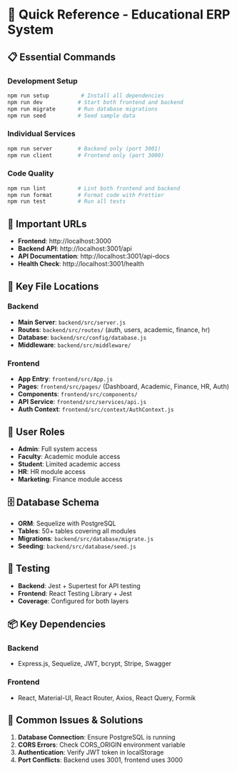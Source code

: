 # 🚀 Quick Reference - Educational ERP System

## 📋 Essential Commands

### Development Setup
```bash
npm run setup          # Install all dependencies
npm run dev           # Start both frontend and backend
npm run migrate       # Run database migrations
npm run seed          # Seed sample data
```

### Individual Services
```bash
npm run server        # Backend only (port 3001)
npm run client        # Frontend only (port 3000)
```

### Code Quality
```bash
npm run lint          # Lint both frontend and backend
npm run format        # Format code with Prettier
npm run test          # Run all tests
```

## 🔗 Important URLs
- **Frontend**: http://localhost:3000
- **Backend API**: http://localhost:3001/api
- **API Documentation**: http://localhost:3001/api-docs
- **Health Check**: http://localhost:3001/health

## 📁 Key File Locations

### Backend
- **Main Server**: `backend/src/server.js`
- **Routes**: `backend/src/routes/` (auth, users, academic, finance, hr)
- **Database**: `backend/src/config/database.js`
- **Middleware**: `backend/src/middleware/`

### Frontend
- **App Entry**: `frontend/src/App.js`
- **Pages**: `frontend/src/pages/` (Dashboard, Academic, Finance, HR, Auth)
- **Components**: `frontend/src/components/`
- **API Service**: `frontend/src/services/api.js`
- **Auth Context**: `frontend/src/context/AuthContext.js`

## 🔐 User Roles
- **Admin**: Full system access
- **Faculty**: Academic module access
- **Student**: Limited academic access
- **HR**: HR module access
- **Marketing**: Finance module access

## 🗄️ Database Schema
- **ORM**: Sequelize with PostgreSQL
- **Tables**: 50+ tables covering all modules
- **Migrations**: `backend/src/database/migrate.js`
- **Seeding**: `backend/src/database/seed.js`

## 🧪 Testing
- **Backend**: Jest + Supertest for API testing
- **Frontend**: React Testing Library + Jest
- **Coverage**: Configured for both layers

## 📦 Key Dependencies

### Backend
- Express.js, Sequelize, JWT, bcrypt, Stripe, Swagger

### Frontend  
- React, Material-UI, React Router, Axios, React Query, Formik

## 🚨 Common Issues & Solutions
1. **Database Connection**: Ensure PostgreSQL is running
2. **CORS Errors**: Check CORS_ORIGIN environment variable
3. **Authentication**: Verify JWT token in localStorage
4. **Port Conflicts**: Backend uses 3001, frontend uses 3000